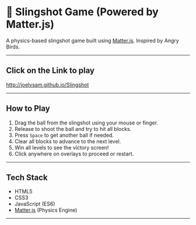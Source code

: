 # 🎯 Slingshot Game (Powered by Matter.js)

A physics-based slingshot game built using [Matter.js](https://brm.io/matter-js/). Inspired by Angry Birds.



---
##  Click on the Link to play
http://joelvsam.github.io/Slingshot

---

##  How to Play

1. Drag the ball from the slingshot using your mouse or finger.
2. Release to shoot the ball and try to hit all blocks.
3. Press `Space` to get another ball if needed.
4. Clear all blocks to advance to the next level.
5. Win all levels to see the victory screen!
6. Click anywhere on overlays to proceed or restart.

---

##  Tech Stack

- HTML5
- CSS3
- JavaScript (ES6)
- [Matter.js](https://github.com/liabru/matter-js) (Physics Engine)

---


